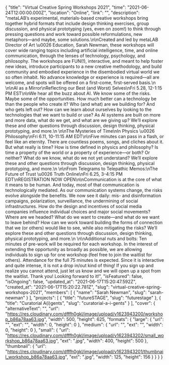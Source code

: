 {
 "title": "Virtual Creative Spring Workshops 2021",
 "time": "2021-06-24T12:00:00.000Z",
 "location": "Online",
 "link": "",
 "description": "metaLAB’s experimental, materials-based creative workshops bring together hybrid formats that include design thinking exercises, group discussion, and physical prototyping (yes, even on zoom!) to think through pressing questions and work toward possible reformulations, new metaphors—and maybe, some solutions.\n\nCreated and led by metaLAB Director of Art \u0026 Education, Sarah Newman, these workshops will cover wide ranging topics including artificial intelligence, time, and online communication, through the lenses of technology, psychology, and philosophy. The workshops are FUN(!), interactive, and meant to help foster new ideas, introduce participants to a new creative methodology, and build community and embodied experience in the disembodied virtual world we so often inhabit. No advance knowledge or experience is required—all are welcome, and spots will be offered on a first-come, first-served basis.\n \n\nAI as a Mirror\nReflecting our Best (and Worst) Selves\nFri 5.28, 12-1:15 PM EST\n\nWe hear all the buzz about AI. We know some of the risks. Maybe some of the opportunities. How much better can a technology be than the people who create it? Who (and what) are we building for? And who gets left out? How can we learn about ourselves by looking to the technologies that we want to build or use? As AI systems are built on more and more data, what do we get, and what are we giving up? We’ll explore these and other questions through discussion, design thinking, physical prototyping, and more.\n \n\nThe Mysteries of Time\nIn Physics \u0026 Philosophy\nFri 6.11, 10-11:15 AM EDT\n\nFive minutes can pass in a flash, or feel like an eternity. There are countless poems, songs, and cliches about it. But what really is time? How is time defined in physics and philosophy? Is time a property of the world or a property of experience—or both? Or neither? What do we know, what do we not yet understand? We’ll explore these and other questions through discussion, design thinking, physical prototyping, and more.\n \n\nFrom Telegrams to Telepathic Memos:\nThe Future of Trust \u0026 Truth Online\nFri 6.25, 3-4:15 PM EDT\nREGISTRATION NOW OPEN\n\nCommunication is at the core of what it means to be human. And today, most of that communication is technologically mediated. As our communication systems change, the risks evolve alongside the benefits. We now see it daily: mis- and disinformation campaigns, polarization, surveillance, the undermining of social infrastructures. How do the design and incentives of social media companies influence individual choices and major social movements? Where are we headed? What do we want to create—and what do we want to leave behind? How can we work toward building the forms of connection that we (or others) would like to see, while also mitigating the risks? We’ll explore these and other questions through discussion, design thinking, physical prototyping, and more.\n \n\nAdditional nuts and bolts: Ten minutes of pre-work will be required for each workshop. In the interest of extending the opportunity as broadly as possible, we are allowing individuals to sign up for one workshop (feel free to join the waitlist for others). Attendance for the full 75 minutes is expected. Since it is interactive and quite intense, it is not a drop in/out kind of thing! If you sign up and realize you cannot attend, just let us know and we will open up a spot from the waitlist. Thank you! Looking forward to it!",
 "isFeatured": false,
 "isOngoing": false,
 "updated_at": "2021-06-17T15:20:47.592Z",
 "created_at": "2021-06-17T15:20:22.781Z",
 "slug": "virtual-creative-spring-workshops-2021",
 "members": [
  {
   "name": "Sarah Newman",
   "slug": "sarah-newman"
  }
 ],
 "projects": [
  {
   "title": "futureSTAGE",
   "slug": "futurestage"
  },
  {
   "title": "Curatorial A(i)gents",
   "slug": "curatorial-a-i-gents"
  }
 ],
 "cover": {
  "alternativeText": "",
  "url": "https://res.cloudinary.com/dfffh0gkl/image/upload/v1623943200/workshop_b86a78aa63.jpg",
  "width": 500,
  "height": 625,
  "formats": {
   "large": {
    "url": "",
    "ext": "",
    "width": 0,
    "height": 0
   },
   "medium": {
    "url": "",
    "ext": "",
    "width": 0,
    "height": 0
   },
   "small": {
    "url": "https://res.cloudinary.com/dfffh0gkl/image/upload/v1623943202/small_workshop_b86a78aa63.jpg",
    "ext": ".jpg",
    "width": 400,
    "height": 500
   },
   "thumbnail": {
    "url": "https://res.cloudinary.com/dfffh0gkl/image/upload/v1623943201/thumbnail_workshop_b86a78aa63.jpg",
    "ext": ".jpg",
    "width": 125,
    "height": 156
   }
  }
 }
}